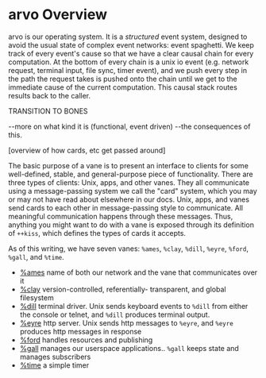 <div class="short">

# arvo Overview

arvo is our operating system.
It is a *structured* event system, designed to avoid the usual state of complex event networks: event spaghetti. We keep track of every event's cause
so that we have a clear causal chain for every computation.  At the bottom of every chain is a unix io event (e.g. network request, terminal input, file sync, timer event), and we push every step in the path the request takes is pushed onto the chain until we get to the immediate cause of the current computation.  This causal stack routes results back to the caller.



 TRANSITION TO BONES


--more on what kind it is (functional, event driven)
--the consequences of this.

[overview of how cards, etc get passed around]

The basic purpose of a vane is to present an interface to clients for some
well-defined, stable, and general-purpose piece of functionality.  There are
three types of clients:  Unix, apps, and other vanes.  They all communicate
using a message-passing system we call the "card" system, which you may or may
not have read about elsewhere in our docs.  Unix, apps, and vanes send cards to
each other in message-passing style to communicate.  All meaningful
communication happens through these messages.  Thus, anything you might want to
do with a vane is exposed through its definition of `++kiss`, which defines the
types of cards it accepts.

As of this writing, we have seven vanes:  `%ames`, `%clay`, `%dill`, `%eyre`,
`%ford`, `%gall`, and `%time`. 

- [%ames](vane/ames/overview.md) name of both our network and the vane that communicates over it
- [%clay](vane/clay/overview.md) version-controlled, referentially- transparent, and global filesystem
- [%dill](vane/dill/overview.md) terminal driver. Unix sends keyboard events to `%dill` from either the console or telnet, and `%dill` produces terminal output.
- [%eyre](vane/eyre/overview.md) http server. Unix sends http messages to `%eyre`, and `%eyre` produces http messages in response
- [%ford](vane/ford/overview.md) handles resources and publishing
- [%gall](vane/gall/overview.md) manages our userspace applications.. `%gall` keeps state and manages subscribers
- [%time](vane/time/overview.md) a simple timer 

</div>
